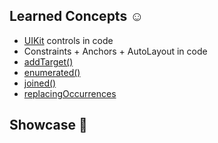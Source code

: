 

## Learned Concepts ☺️

* [UIKit](https://developer.apple.com/documentation/uikit) controls in code
* Constraints + Anchors + AutoLayout in code
* [addTarget()](https://developer.apple.com/documentation/uikit/uigesturerecognizer/1624230-addtarget)
* [enumerated()](https://developer.apple.com/documentation/swift/array/enumerated())
* [joined()](https://developer.apple.com/documentation/swift/array/joined())
* [replacingOccurrences](https://developer.apple.com/documentation/foundation/nsstring/1412937-replacingoccurrences)
 
## Showcase 📱


